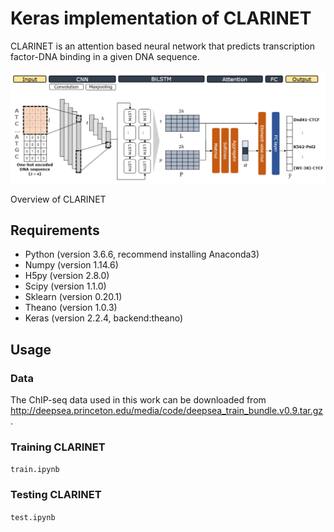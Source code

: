 # Keras implementation of CLARINET
CLARINET is an attention based neural network that predicts transcription factor-DNA binding in a given DNA sequence.

![model image](overview.PNG)

  Overview of CLARINET

## Requirements
- Python (version 3.6.6, recommend installing Anaconda3)
- Numpy (version 1.14.6)
- H5py (version 2.8.0)
- Scipy (version 1.1.0)
- Sklearn (version 0.20.1)
- Theano (version 1.0.3)
- Keras (version 2.2.4, backend:theano)

## Usage
### Data
The ChIP-seq data used in this work can be downloaded from <http://deepsea.princeton.edu/media/code/deepsea_train_bundle.v0.9.tar.gz>.

### Training CLARINET
`train.ipynb`

### Testing CLARINET
`test.ipynb`

